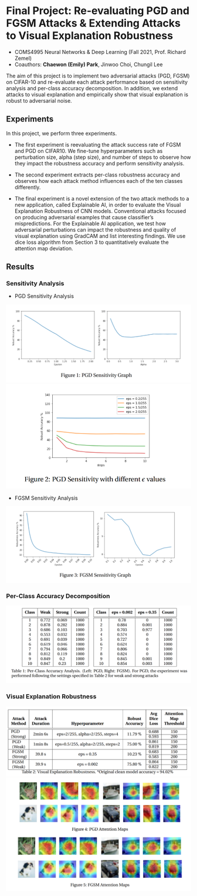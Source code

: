 # Final Project: Re-evaluating PGD and FGSM Attacks & Extending Attacks to Visual Explanation Robustness
- COMS4995 Neural Networks & Deep Learning (Fall 2021, Prof. Richard Zemel)
- Coauthors: **Chaewon (Emily) Park**, Jinwoo Choi, Chungil Lee

The aim of this project is to implement two adversarial attacks (PGD, FGSM) on CIFAR-10 and re-evaluate each attack performance based on sensitivity analysis and per-class accuracy decomposition. In addition, we extend attacks to visual explanation and empirically show that visual explanation is robust to adversarial noise.

## Experiments

In this project, we perform three experiments. 
  - The first experiment is reevaluating the attack success rate of FGSM and PGD on CIFAR10. We fine-tune hyperparameters such as perturbation size, alpha (step size), and number of steps to observe how they impact the robustness accuracy and perform sensitivity analysis.

  - The second experiment extracts per-class robustness accuracy and observes how each attack method influences each of the ten classes differently.

  - The final experiment is a novel extension of the two attack methods to a new application, called Explainable AI, in order to evaluate the Visual Explanation Robustness of CNN models. Conventional attacks focused on producing adversarial examples that cause classifier’s mispredictions. For the Explainable AI application, we test how adversarial perturbations can impact the robustness and quality of visual explanation using GradCAM and list interesting findings. We use dice loss algorithm from Section 3 to quantitatively evaluate the attention map deviation.

## Results

### Sensitivity Analysis
- PGD Sensitivity Analysis
<p align="center">
  <img src="assets/fig1.png" />
  <img src="assets/fig2.png" />
</p>

- FGSM Sensitivity Analysis
<p align="center">
  <img src="assets/fig3.png" />
</p>

### Per-Class Accuracy Decomposition
<p align="center">
  <img src="assets/fig4.png" />
</p>

### Visual Explanation Robustness
<p align="center">
  <img src="assets/fig5.png" />
  <img src="assets/fig6.png" />
</p>
